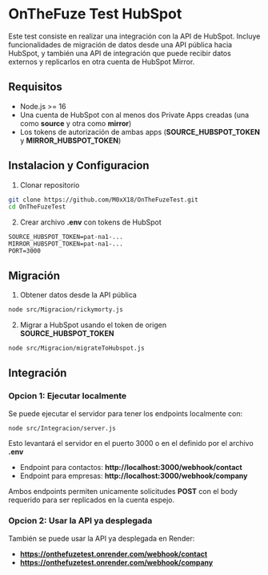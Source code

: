# OnTheFuze Test HubSpot

Este test consiste en realizar una integración con la API de HubSpot. Incluye funcionalidades de migración de datos desde una API pública hacia HubSpot, y también una API de integración que puede recibir datos externos y replicarlos en otra cuenta de HubSpot Mirror.

## Requisitos

* Node.js >= 16
* Una cuenta de HubSpot con al menos dos Private Apps creadas (una como **source** y otra como **mirror**)
* Los tokens de autorización de ambas apps (**SOURCE_HUBSPOT_TOKEN** y **MIRROR_HUBSPOT_TOKEN**)

## Instalacion y Configuracion

1. Clonar repositorio
```BASH
git clone https://github.com/M0xX18/OnTheFuzeTest.git
cd OnTheFuzeTest
```

2. Crear archivo **.env** con tokens de HubSpot

```
SOURCE_HUBSPOT_TOKEN=pat-na1-...
MIRROR_HUBSPOT_TOKEN=pat-na1-...
PORT=3000
```

## Migración

1. Obtener datos desde la API pública

```BASH
node src/Migracion/rickymorty.js
```

2. Migrar a HubSpot usando el token de origen **SOURCE_HUBSPOT_TOKEN**

```BASH
node src/Migracion/migrateToHubspot.js
```

## Integración

### Opcion 1: Ejecutar localmente

Se puede ejecutar el servidor para tener los endpoints localmente con:

```BASH
node src/Integracion/server.js
```

Esto levantará el servidor en el puerto 3000 o en el definido por el archivo **.env**

* Endpoint para contactos: **http://localhost:3000/webhook/contact**
* Endpoint para empresas: **http://localhost:3000/webhook/company**

Ambos endpoints permiten unicamente solicitudes **POST** con el body requerido para ser replicados en la cuenta espejo.

### Opcion 2: Usar la API ya desplegada

También se puede usar la API ya desplegada en Render:

* **https://onthefuzetest.onrender.com/webhook/contact**
* **https://onthefuzetest.onrender.com/webhook/company**
